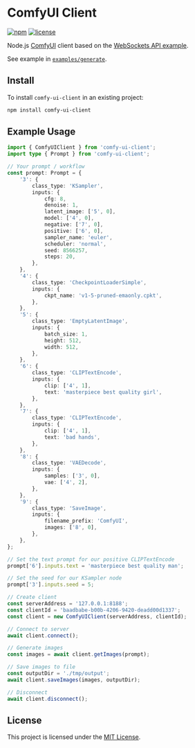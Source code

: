# ComfyUI Client

[![npm][badge-version]][npm]
[![license][badge-license]][license]

Node.js [ComfyUI](https://github.com/comfyanonymous/ComfyUI) client based on the [WebSockets API example](https://github.com/comfyanonymous/ComfyUI/blob/master/script_examples/websockets_api_example.py).

See example in [`examples/generate`][examples-generate].

## Install

To install `comfy-ui-client` in an existing project:

```sh
npm install comfy-ui-client
```

## Example Usage

```ts
import { ComfyUIClient } from 'comfy-ui-client';
import type { Prompt } from 'comfy-ui-client';

// Your prompt / workflow
const prompt: Prompt = {
    '3': {
        class_type: 'KSampler',
        inputs: {
            cfg: 8,
            denoise: 1,
            latent_image: ['5', 0],
            model: ['4', 0],
            negative: ['7', 0],
            positive: ['6', 0],
            sampler_name: 'euler',
            scheduler: 'normal',
            seed: 8566257,
            steps: 20,
        },
    },
    '4': {
        class_type: 'CheckpointLoaderSimple',
        inputs: {
            ckpt_name: 'v1-5-pruned-emaonly.cpkt',
        },
    },
    '5': {
        class_type: 'EmptyLatentImage',
        inputs: {
            batch_size: 1,
            height: 512,
            width: 512,
        },
    },
    '6': {
        class_type: 'CLIPTextEncode',
        inputs: {
            clip: ['4', 1],
            text: 'masterpiece best quality girl',
        },
    },
    '7': {
        class_type: 'CLIPTextEncode',
        inputs: {
            clip: ['4', 1],
            text: 'bad hands',
        },
    },
    '8': {
        class_type: 'VAEDecode',
        inputs: {
            samples: ['3', 0],
            vae: ['4', 2],
        },
    },
    '9': {
        class_type: 'SaveImage',
        inputs: {
            filename_prefix: 'ComfyUI',
            images: ['8', 0],
        },
    },
};

// Set the text prompt for our positive CLIPTextEncode
prompt['6'].inputs.text = 'masterpiece best quality man';

// Set the seed for our KSampler node
prompt['3'].inputs.seed = 5;

// Create client
const serverAddress = '127.0.0.1:8188';
const clientId = 'baadbabe-b00b-4206-9420-deadd00d1337';
const client = new ComfyUIClient(serverAddress, clientId);

// Connect to server
await client.connect();

// Generate images
const images = await client.getImages(prompt);

// Save images to file
const outputDir = './tmp/output';
await client.saveImages(images, outputDir);

// Disconnect
await client.disconnect();
```

## License

This project is licensed under the [MIT License][license].

[badge-version]: https://img.shields.io/npm/v/comfy-ui-client.svg
[badge-license]: https://img.shields.io/npm/l/comfy-ui-client.svg

[npm]: https://www.npmjs.com/package/comfy-ui-client
[license]: https://github.com/itsKaynine/comfy-ui-client/blob/main/LICENSE

[examples-generate]: https://github.com/itsKaynine/comfy-ui-client/tree/main/examples/generate
